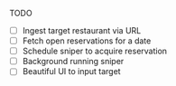 TODO 

- [ ] Ingest target restaurant via URL
- [ ] Fetch open reservations for a date
- [ ] Schedule sniper to acquire reservation
- [ ] Background running sniper 
- [ ] Beautiful UI to input target